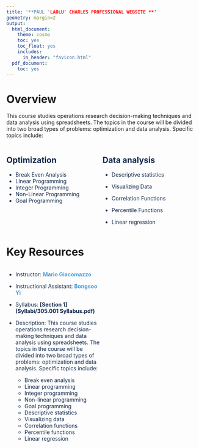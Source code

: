```yaml
---
title: '**PAUL 'LAOLU' CHARLES PROFESSIONAL WEBSITE **'
geometry: margin=2
output:
  html_document:
    theme: cosmo
    toc: yes
    toc_float: yes
    includes:
      in_header: "favicon.html"
  pdf_document:
    toc: yes
---
```


<style type="text/css">

div {
color: #13294B;
}

#TOC {
  color: #4B9CD3;
}

.list-group-item.active, .list-group-item.active:focus, .list-group-item.active:hover {
  color: #4B9CD3;
  background-color: #13294B;
}

a:link {
    color: #4B9CD3;
    text-decoration: none;
}

a:visited {
        text-decoration: none;
color: #4B9CD3;

}
a:hover {
color: #4B9CD3;
background-color: #13294B;
}

.main-container {
  max-width: 300px;
  margin-left: auto;
  margin-right: auto;
}

.column {
  float: left;
  width: 50%;
}

.row:after {
  content: "";
  display: table;
  clear: both;
} 

  </style>



# **Overview**

This course studies operations research decision-making techniques and data analysis using spreadsheets. The topics in the course will be divided into two broad types of problems: optimization and data analysis. Specific topics include:

<div class="row">
  <div class="column">
  
## Optimization


-	Break Even Analysis
-	Linear Programming
- Integer Programming
-	Non-Linear Programming
-	Goal Programming

  </div>
  <div class="column">
  
## Data analysis

- Descriptive statistics
- Visualizing Data
- Correlation Functions
- Percentile Functions
- Linear regression
    
  </div>
</div>   
 

# Key Resources

<div class="row">
  <div class="column">
  
* Instructor: **[Mario Giacomazzo](http://www.supermariogiacomazzo.com/)**

* Instructional Assistant: **[Bongsoo Yi](http://stat-or.unc.edu/people/graduate-students-department)**

* Syllabus: **[Section 1](Syllabi/305.001 Syllabus.pdf)**

* Description: This course studies operations research decision-making techniques and data analysis using spreadsheets. The topics in the course will be divided into two broad types of problems: optimization and data analysis. Specific topics include:
    * Break even analysis
    * Linear programming
    * Integer programming
    * Non-linear programming
    * Goal programming
    * Descriptive statistics
    * Visualizing data
    * Correlation functions
    * Percentile functions
    * Linear regression
  
